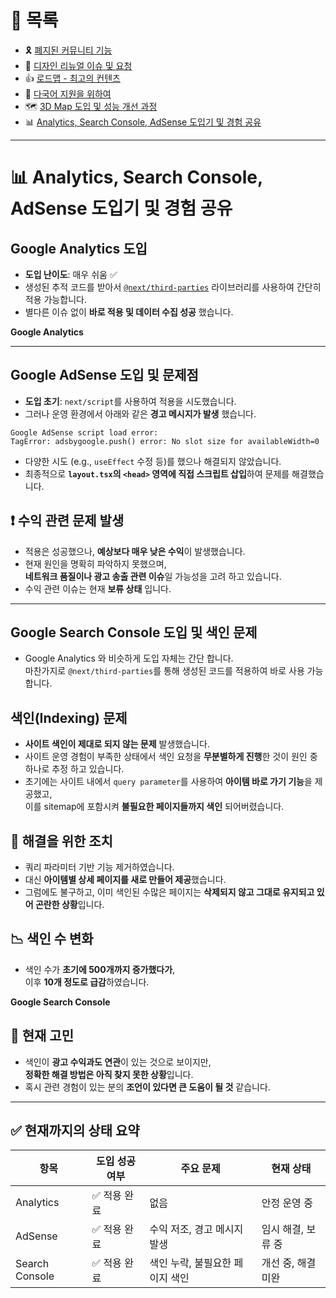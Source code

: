 # 📂 목록

- 🎗️ [폐지된 커뮤니티 기능](./community.md)
- 🎨 [디자인 리뉴얼 이슈 및 요청](./design.md)
- 👍 [로드맵 - 최고의 컨텐츠](./roadmap.md)
- 🍱 [다국어 지원을 위하여](./i18n.md)
- 🗺️ [3D Map 도입 및 성능 개선 과정](./3dmap.md)
- 📊 [Analytics, Search Console, AdSense 도입기 및 경험 공유](./google.md)

---

# 📊 Analytics, Search Console, AdSense 도입기 및 경험 공유

## Google Analytics 도입

- **도입 난이도**: 매우 쉬움 ✅
- 생성된 추적 코드를 받아서 [`@next/third-parties`](https://nextjs.org/docs/app/building-your-application/optimizing/third-party-scripts) 라이브러리를 사용하여 간단히 적용 가능합니다.
- 별다른 이슈 없이 **바로 적용 및 데이터 수집 성공** 했습니다.

**Google Analytics**

---

## Google AdSense 도입 및 문제점

- **도입 초기**: `next/script`를 사용하여 적용을 시도했습니다.
- 그러나 운영 환경에서 아래와 같은 **경고 메시지가 발생** 했습니다.

```
Google AdSense script load error:
TagError: adsbygoogle.push() error: No slot size for availableWidth=0
```

- 다양한 시도 (e.g., `useEffect` 수정 등)를 했으나 해결되지 않았습니다.
- 최종적으로 **`layout.tsx`의 `<head>` 영역에 직접 스크립트 삽입**하여 문제를 해결했습니다.

## ❗ 수익 관련 문제 발생

- 적용은 성공했으나, **예상보다 매우 낮은 수익**이 발생했습니다.
- 현재 원인을 명확히 파악하지 못했으며,  
  **네트워크 품질이나 광고 송출 관련 이슈**일 가능성을 고려 하고 있습니다.
- 수익 관련 이슈는 현재 **보류 상태** 입니다.

---

## Google Search Console 도입 및 색인 문제

- Google Analytics 와 비슷하게 도입 자체는 간단 합니다.  
  마찬가지로 `@next/third-parties`를 통해 생성된 코드를 적용하여 바로 사용 가능합니다.

## 색인(Indexing) 문제

- **사이트 색인이 제대로 되지 않는 문제** 발생했습니다.
- 사이트 운영 경험이 부족한 상태에서 색인 요청을 **무분별하게 진행**한 것이 원인 중 하나로 추정 하고 있습니다.
- 초기에는 사이트 내에서 `query parameter`를 사용하여 **아이템 바로 가기 기능**을 제공했고,  
  이를 sitemap에 포함시켜 **불필요한 페이지들까지 색인** 되어버렸습니다.

## 🔄 해결을 위한 조치

- 쿼리 파라미터 기반 기능 제거하였습니다.
- 대신 **아이템별 상세 페이지를 새로 만들어 제공**했습니다.
- 그럼에도 불구하고, 이미 색인된 수많은 페이지는 **삭제되지 않고 그대로 유지되고 있어 곤란한 상황**입니다.

## 📉 색인 수 변화

- 색인 수가 **초기에 500개까지 증가했다가**,  
  이후 **10개 정도로 급감**하였습니다.

**Google Search Console**

## 📌 현재 고민

- 색인이 **광고 수익과도 연관**이 있는 것으로 보이지만,  
  **정확한 해결 방법은 아직 찾지 못한 상황**입니다.
- 혹시 관련 경험이 있는 분의 **조언이 있다면 큰 도움이 될 것** 같습니다.

---

## ✅ 현재까지의 상태 요약

| 항목           | 도입 성공 여부 | 주요 문제                       | 현재 상태          |
| -------------- | -------------- | ------------------------------- | ------------------ |
| Analytics      | ✅ 적용 완료   | 없음                            | 안정 운영 중       |
| AdSense        | ✅ 적용 완료   | 수익 저조, 경고 메시지 발생     | 임시 해결, 보류 중 |
| Search Console | ✅ 적용 완료   | 색인 누락, 불필요한 페이지 색인 | 개선 중, 해결 미완 |
